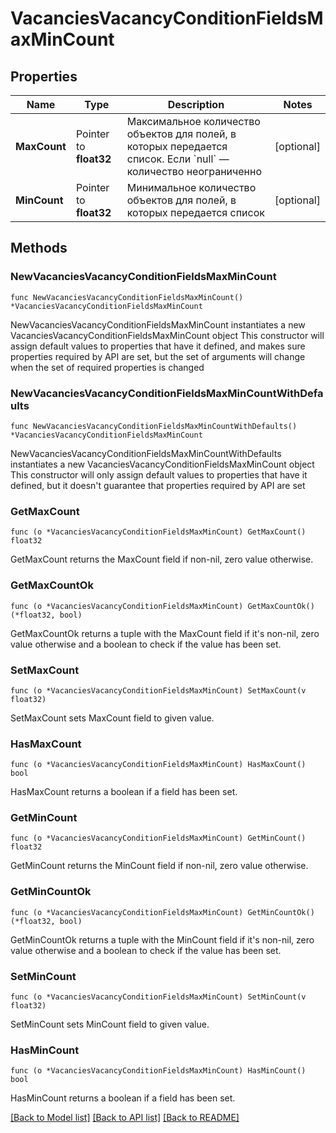 # VacanciesVacancyConditionFieldsMaxMinCount

## Properties

Name | Type | Description | Notes
------------ | ------------- | ------------- | -------------
**MaxCount** | Pointer to **float32** | Максимальное количество объектов для полей, в которых передается список. Если &#x60;null&#x60; — количество неограниченно | [optional] 
**MinCount** | Pointer to **float32** | Минимальное количество объектов для полей, в которых передается список | [optional] 

## Methods

### NewVacanciesVacancyConditionFieldsMaxMinCount

`func NewVacanciesVacancyConditionFieldsMaxMinCount() *VacanciesVacancyConditionFieldsMaxMinCount`

NewVacanciesVacancyConditionFieldsMaxMinCount instantiates a new VacanciesVacancyConditionFieldsMaxMinCount object
This constructor will assign default values to properties that have it defined,
and makes sure properties required by API are set, but the set of arguments
will change when the set of required properties is changed

### NewVacanciesVacancyConditionFieldsMaxMinCountWithDefaults

`func NewVacanciesVacancyConditionFieldsMaxMinCountWithDefaults() *VacanciesVacancyConditionFieldsMaxMinCount`

NewVacanciesVacancyConditionFieldsMaxMinCountWithDefaults instantiates a new VacanciesVacancyConditionFieldsMaxMinCount object
This constructor will only assign default values to properties that have it defined,
but it doesn't guarantee that properties required by API are set

### GetMaxCount

`func (o *VacanciesVacancyConditionFieldsMaxMinCount) GetMaxCount() float32`

GetMaxCount returns the MaxCount field if non-nil, zero value otherwise.

### GetMaxCountOk

`func (o *VacanciesVacancyConditionFieldsMaxMinCount) GetMaxCountOk() (*float32, bool)`

GetMaxCountOk returns a tuple with the MaxCount field if it's non-nil, zero value otherwise
and a boolean to check if the value has been set.

### SetMaxCount

`func (o *VacanciesVacancyConditionFieldsMaxMinCount) SetMaxCount(v float32)`

SetMaxCount sets MaxCount field to given value.

### HasMaxCount

`func (o *VacanciesVacancyConditionFieldsMaxMinCount) HasMaxCount() bool`

HasMaxCount returns a boolean if a field has been set.

### GetMinCount

`func (o *VacanciesVacancyConditionFieldsMaxMinCount) GetMinCount() float32`

GetMinCount returns the MinCount field if non-nil, zero value otherwise.

### GetMinCountOk

`func (o *VacanciesVacancyConditionFieldsMaxMinCount) GetMinCountOk() (*float32, bool)`

GetMinCountOk returns a tuple with the MinCount field if it's non-nil, zero value otherwise
and a boolean to check if the value has been set.

### SetMinCount

`func (o *VacanciesVacancyConditionFieldsMaxMinCount) SetMinCount(v float32)`

SetMinCount sets MinCount field to given value.

### HasMinCount

`func (o *VacanciesVacancyConditionFieldsMaxMinCount) HasMinCount() bool`

HasMinCount returns a boolean if a field has been set.


[[Back to Model list]](../README.md#documentation-for-models) [[Back to API list]](../README.md#documentation-for-api-endpoints) [[Back to README]](../README.md)


